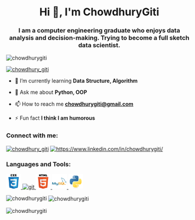 
<h1 align="center">Hi 👋, I'm ChowdhuryGiti</h1>
<h3 align="center">I am a computer engineering graduate who enjoys data analysis and decision-making. Trying to become a full sketch data scientist.</h3>


<p align="left"> <img src="https://komarev.com/ghpvc/?username=chowdhurygiti&label=Profile%20views&color=0e75b6&style=flat" alt="chowdhurygiti" /> </p>

<p align="left"> <a href="https://twitter.com/chowdhury_giti" target="blank"><img src="https://img.shields.io/twitter/follow/chowdhury_giti?logo=twitter&style=for-the-badge" alt="chowdhury_giti" /></a> </p>

- 🌱 I’m currently learning **Data Structure, Algorithm**

- 💬 Ask me about **Python, OOP**

- 📫 How to reach me **chowdhurygiti@gmail.com**

- ⚡ Fun fact **I think I am humorous**

<h3 align="left">Connect with me:</h3>
<p align="left">
<a href="https://twitter.com/chowdhury_giti" target="blank"><img align="center" src="https://raw.githubusercontent.com/rahuldkjain/github-profile-readme-generator/master/src/images/icons/Social/twitter.svg" alt="chowdhury_giti" height="30" width="40" /></a>
<a href="https://linkedin.com/in/https://www.linkedin.com/in/chowdhurygiti/" target="blank"><img align="center" src="https://raw.githubusercontent.com/rahuldkjain/github-profile-readme-generator/master/src/images/icons/Social/linked-in-alt.svg" alt="https://www.linkedin.com/in/chowdhurygiti/" height="30" width="40" /></a>
</p>

<h3 align="left">Languages and Tools:</h3>
<p align="left"> <a href="https://www.w3schools.com/css/" target="_blank" rel="noreferrer"> <img src="https://raw.githubusercontent.com/devicons/devicon/master/icons/css3/css3-original-wordmark.svg" alt="css3" width="40" height="40"/> </a> <a href="https://git-scm.com/" target="_blank" rel="noreferrer"> <img src="https://www.vectorlogo.zone/logos/git-scm/git-scm-icon.svg" alt="git" width="40" height="40"/> </a> <a href="https://www.w3.org/html/" target="_blank" rel="noreferrer"> <img src="https://raw.githubusercontent.com/devicons/devicon/master/icons/html5/html5-original-wordmark.svg" alt="html5" width="40" height="40"/> </a> <a href="https://www.mysql.com/" target="_blank" rel="noreferrer"> <img src="https://raw.githubusercontent.com/devicons/devicon/master/icons/mysql/mysql-original-wordmark.svg" alt="mysql" width="40" height="40"/> </a> <a href="https://www.python.org" target="_blank" rel="noreferrer"> <img src="https://raw.githubusercontent.com/devicons/devicon/master/icons/python/python-original.svg" alt="python" width="40" height="40"/> </a> </p>

<p><img align="left" src="https://github-readme-stats.vercel.app/api/top-langs?username=chowdhurygiti&show_icons=true&locale=en&layout=compact" alt="chowdhurygiti" /></p>

<p>&nbsp;<img align="center" src="https://github-readme-stats.vercel.app/api?username=chowdhurygiti&show_icons=true&locale=en" alt="chowdhurygiti" /></p>

<p><img align="center" src="https://github-readme-streak-stats.herokuapp.com/?user=chowdhurygiti&" alt="chowdhurygiti" /></p>
